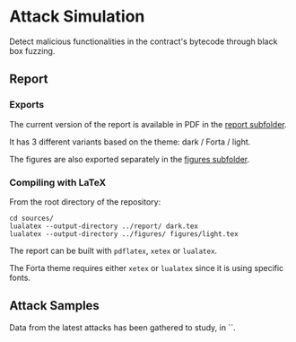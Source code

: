 # Attack Simulation

Detect malicious functionalities in the contract's bytecode through black box fuzzing.

## Report

### Exports

The current version of the report is available in PDF in the [report subfolder](../report).

It has 3 different variants based on the theme: dark / Forta / light.

The figures are also exported separately in the [figures subfolder](../figures).

### Compiling with LaTeX

From the root directory of the repository:

```shell
cd sources/
lualatex --output-directory ../report/ dark.tex
lualatex --output-directory ../figures/ figures/light.tex
```

The report can be built with `pdflatex`, `xetex` or `lualatex`.

The Forta theme requires either `xetex` or `lualatex` since it is using specific fonts.

## Attack Samples

Data from the latest attacks has been gathered to study, in ``.
